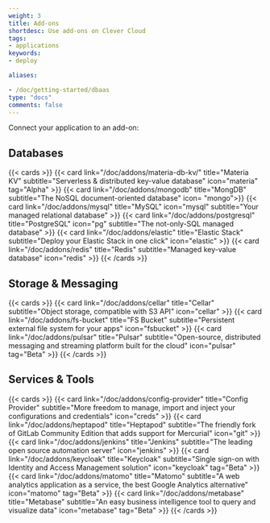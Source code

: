 ```yaml
---
weight: 3
title: Add-ons
shortdesc: Use add-ons on Clever Cloud
tags:
- applications
keywords:
- deploy

aliases:

- /doc/getting-started/dbaas
type: "docs"
comments: false
---
```


Connect your application to an add-on:

## Databases
{{< cards >}}
  {{< card link="/doc/addons/materia-db-kv/" title="Materia KV" subtitle="Serverless & distributed key-value database" icon="materia" tag="Alpha" >}}
  {{< card link="/doc/addons/mongodb" title="MongDB" subtitle="The NoSQL document-oriented database" icon= "mongo">}}
  {{< card link="/doc/addons/mysql" title="MySQL" icon="mysql" subtitle="Your managed relational database" >}}
  {{< card link="/doc/addons/postgresql" title="PostgreSQL" icon="pg" subtitle="The not-only-SQL managed database" >}}
  {{< card link="/doc/addons/elastic" title="Elastic Stack" subtitle="Deploy your Elastic Stack in one click" icon="elastic" >}}
  {{< card link="/doc/addons/redis" title="Redis" subtitle="Managed key-value database" icon="redis" >}}
{{< /cards >}}

## Storage & Messaging

{{< cards >}}
  {{< card link="/doc/addons/cellar" title="Cellar" subtitle="Object storage, compatible with S3 API" icon="cellar" >}}
  {{< card link="/doc/addons/fs-bucket" title="FS Bucket" subtitle="Persistent external file system for your apps" icon="fsbucket" >}}
  {{< card link="/doc/addons/pulsar" title="Pulsar" subtitle="Open-source, distributed messaging and streaming platform built for the cloud" icon="pulsar" tag="Beta" >}}
{{< /cards >}}

## Services & Tools
{{< cards >}}
  {{< card link="/doc/addons/config-provider" title="Config Provider" subtitle="More freedom to manage, import and inject your configurations and credentials" icon="creds" >}}
  {{< card link="/doc/addons/heptapod" title="Heptapod" subtitle="The friendly fork of GitLab Community Edition that adds support for Mercurial" icon="git" >}}
  {{< card link="/doc/addons/jenkins" title="Jenkins" subtitle="The leading open source automation server" icon="jenkins" >}}
  {{< card link="/doc/addons/keycloak" title="Keycloak" subtitle="Single sign-on with Identity and Access Management solution" icon="keycloak" tag="Beta" >}}
  {{< card link="/doc/addons/matomo" title="Matomo" subtitle="A web analytics application as a service, the best Google Analytics alternative" icon="matomo" tag="Beta" >}}
  {{< card link="/doc/addons/metabase" title="Metabase" subtitle="An easy business intelligence tool to query and visualize data" icon="metabase" tag="Beta" >}}
{{< /cards >}}